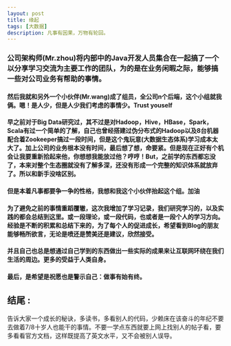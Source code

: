 ```yaml
---
layout: post
title: 缘起
tags: [大数据]
description: 凡事有因果，万物有轮回。
---
```


### 公司架构师(Mr.zhou)将内部中的Java开发人员集合在一起搞了一个以分享学习交流为主要工作的团队，为的是在业务闲暇之际，能够搞一些对公司业务有帮助的事情。
#### 然后我就和另外一个小伙伴(Mr.wang)成了组员，全公司n个后端，这个小组就我俩。嗯！是人少，但是人少我们考虑的事情少。Trust youself
#### 早之前对于Big Data研究过，其不过是对Hadoop，Hive，HBase，Spark，Scala有过一个简单的了解，自己也曾经搭建过伪分布式的Hadoop以及8台机器配合着Zookeeper搞过一段时间，但是这个鬼玩意(大数据生态体系)学习成本太大了。加上公司的业务根本没有时间，最后想了想，命要紧。但是现在正好有个机会让我要重新拾起来他，你想想我能放过他？哼哼！But，之前学的东西都忘没了，本来对整个生态圈就没有了解多深，还没有形成一个完整的知识体系就放弃了。所以和新手没啥区别。
#### 但是本着凡事都要争一争的性格，我想和我这个小伙伴抬起这个组。加油
#### 为了避免之前的事情重蹈覆辙，这次我增加了学习记录，我们研究学习的，以及实践的都会总结到这里。或一段理论，或一段代码，也或者是一段个人的学习方向。经验是不断的积累和总结下来的，为了每个人的促进成长，希望看到Blog的朋友能够畅所欲言，无论是喷还是赞美还是建议，欣然接受。
#### 并且自己也总是想通过自己学到的东西做出一些实际的成果来让互联网环绕在我们生活的周边。更多的受益于人类自身。
#### 最后，是希望是祝愿也是警示自己：做事有始有终。

## 结尾 :
告诉大家一个成长的秘诀，多读书，多看别人的代码，少赖床在该奋斗的年纪不要去做着7/8十岁人也能干的事情。不要一学点东西就要上网上找别人的帖子看，要多看看官方文档，这样既提高了英文水平，又不会被别人误导。